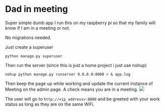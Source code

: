 # Dad in meeting

Super simple dumb app I run this on my raspberry pi so that my family will know if I am in a meeting or not.

No migrations needed.

Just create a superuser
```
python manage.py superuser
```

Then run the server (since this is just a home project i just use nohup)
```
nohup python manage.py runserver 0.0.0.0:8000 > & app.log
```

Then keep the page up while working and update the current instance of Meeting on the admin page.
A check means you are in a meeting.
![](https://github.com/bvmcode/meeting.png)

The user will go to `http://<ip_address>:8000` and be greeted with your work status as long as they are on the same WiFi.

